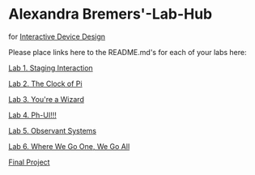 # Alexandra Bremers'-Lab-Hub
for [Interactive Device Design](https://github.com/FAR-Lab/Developing-and-Designing-Interactive-Devices/)

Please place links here to the README.md's for each of your labs here:

[Lab 1. Staging Interaction](Lab%201/)

[Lab 2. The Clock of Pi](Lab%202/)

[Lab 3. You're a Wizard](Lab%203/)

[Lab 4. Ph-UI!!!](Lab%204/)

[Lab 5. Observant Systems](Lab%205/)

[Lab 6. Where We Go One, We Go All](Lab%206/)

[Final Project](Final%20Project/)

